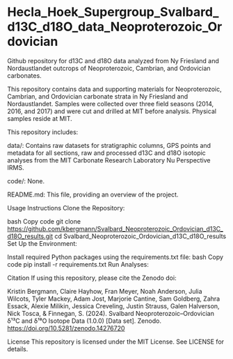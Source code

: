 # Hecla_Hoek_Supergroup_Svalbard_d13C_d18O_data_Neoproterozoic_Ordovician

Github repository for d13C and d18O data analyzed from Ny Friesland and Nordaustlandet outcrops of Neoproterozoic, Cambrian, and Ordovician carbonates.

This repository contains data and supporting materials for Neoproterozoic, Cambrian, and Ordovician carbonate strata in Ny Friesland and Nordaustlandet. Samples were collected over three field seasons (2014, 2016, and 2017) and were cut and drilled at MIT before analysis.  Physical samples reside at MIT.  

This repository includes:

data/: Contains raw datasets for stratigraphic columns, GPS points and metadata for all sections, raw and processed d13C and d18O isotopic analyses from the MIT Carbonate Research Laboratory Nu Perspective IRMS.

code/: None.

README.md: This file, providing an overview of the project.

Usage Instructions Clone the Repository:

bash Copy code git clone https://github.com/kbergmann/Svalbard_Neoproterozoic_Ordovician_d13C_d18O_results.git cd Svalbard_Neoproterozoic_Ordovician_d13C_d18O_results Set Up the Environment:

Install required Python packages using the requirements.txt file: bash Copy code pip install -r requirements.txt Run Analyses:

Citation If using this repository, please cite the Zenodo doi:

Kristin Bergmann, Claire Hayhow, Fran Meyer, Noah Anderson, Julia Wilcots, Tyler Mackey, Adam Jost, Marjorie Cantine, Sam Goldberg, Zahra Essack, Alexie Milikin, Jessica Creveling, Justin Strauss, Galen Halverson, Nick Tosca, & Finnegan, S. (2024). Svalbard Neoproterozoic–Ordovician δ¹³C and δ¹⁸O Isotope Data (1.0.0) [Data set]. Zenodo. https://doi.org/10.5281/zenodo.14276720

License This repository is licensed under the MIT License. See LICENSE for details.
